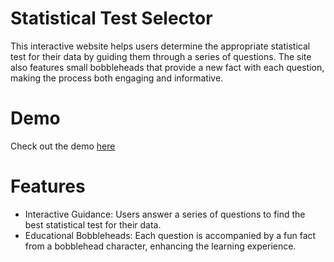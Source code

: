# Statistical Test Selector
This interactive website helps users determine the appropriate statistical test for their data by guiding them through a series of questions. The site also features small bobbleheads that provide a new fact with each question, making the process both engaging and informative.

# Demo
Check out the demo [here](https://6614c9eac6da29000846dd26--celebrated-alfajores-f40c31.netlify.app/)

# Features
- Interactive Guidance: Users answer a series of questions to find the best statistical test for their data.
- Educational Bobbleheads: Each question is accompanied by a fun fact from a bobblehead character, enhancing the learning experience.

